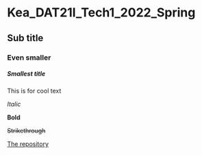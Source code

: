 # Kea_DAT21I_Tech1_2022_Spring

## Sub title

### Even smaller

##### Smallest title

This is for cool text 

*Italic*

**Bold**

~~Strikethrough~~

[The repository](https://github.com/anderslatif/Kea_DAT20A_Construction_2021_Autumn)